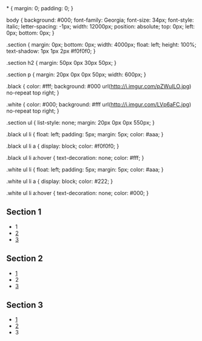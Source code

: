 </style>
* {
  margin: 0;
  padding: 0;
}

body {
  background: #000;
  font-family: Georgia;
  font-size: 34px;
  font-style: italic;
  letter-spacing: -1px;
  width: 12000px;
  position: absolute;
  top: 0px;
  left: 0px;
  bottom: 0px;
}

.section {
  margin: 0px;
  bottom: 0px;
  width: 4000px;
  float: left;
  height: 100%;
  text-shadow: 1px 1px 2px #f0f0f0;
}

.section h2 {
  margin: 50px 0px 30px 50px;
}

.section p {
  margin: 20px 0px 0px 50px;
  width: 600px;
}

.black {
  color: #fff;
  background: #000 url(http://i.imgur.com/pZWuILO.jpg) no-repeat top right;
}

.white {
  color: #000;
  background: #fff url(http://i.imgur.com/LVp6aFC.jpg) no-repeat top right;
}

.section ul {
  list-style: none;
  margin: 20px 0px 0px 550px;
}

.black ul li {
  float: left;
  padding: 5px;
  margin: 5px;
  color: #aaa;
}

.black ul li a {
  display: block;
  color: #f0f0f0;
}

.black ul li a:hover {
  text-decoration: none;
  color: #fff;
}

.white ul li {
  float: left;
  padding: 5px;
  margin: 5px;
  color: #aaa;
}

.white ul li a {
  display: block;
  color: #222;
}

.white ul li a:hover {
  text-decoration: none;
  color: #000;
}
</style>

<div class="section black" id="section1">
  <h2>Section 1</h2>
  <ul class="nav">
    <li>1</li>
    <li><a href="#section2">2</a></li>
    <li><a href="#section3">3</a></li>
  </ul>
</div>
<div class="section white" id="section2">
  <h2>Section 2</h2>
  <ul class="nav">
    <li><a href="#section1">1</a></li>
    <li>2</li>
    <li><a href="#section3">3</a></li>
  </ul>
</div>
<div class="section black" id="section3">
  <h2>Section 3</h2>
  <ul class="nav">
    <li><a href="#section1">1</a></li>
    <li><a href="#section2">2</a></li>
    <li>3</li>
  </ul>
</div>

